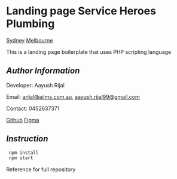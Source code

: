 # Landing page Service Heroes Plumbing

[Sydney](www.serviceheroesplumbing.sydney)
[Melbourne](www.serviceheroesplumbing.melbourne)

This is a landing page boilerplate that uses PHP scripting language

## _Author Information_

Developer: Aayush Rijal

Email: arijal@aiims.com.au, aayush.rijal99@gmail.com

Contact: 0452637371

[Github](https://github.com/aayushrijal91/serviceheroesplumbing)
[Figma](https://www.figma.com/file/yV7voXGyjEdO3a4w91Dq7i/Untitled?node-id=0%3A1)

## _Instruction_

```bash
 npm install
 npm start
 ```

Reference for full repository
